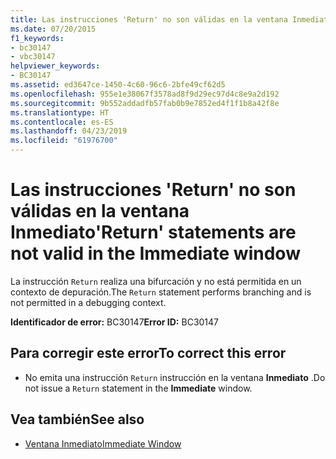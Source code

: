 ```yaml
---
title: Las instrucciones 'Return' no son válidas en la ventana Inmediato
ms.date: 07/20/2015
f1_keywords:
- bc30147
- vbc30147
helpviewer_keywords:
- BC30147
ms.assetid: ed3647ce-1450-4c60-96c6-2bfe49cf62d5
ms.openlocfilehash: 955e1e38067f3578ad8f9d29ec97d4c8e9a2d192
ms.sourcegitcommit: 9b552addadfb57fab0b9e7852ed4f1f1b8a42f8e
ms.translationtype: HT
ms.contentlocale: es-ES
ms.lasthandoff: 04/23/2019
ms.locfileid: "61976700"
---
```

# <a name="return-statements-are-not-valid-in-the-immediate-window"></a><span data-ttu-id="7455f-102">Las instrucciones 'Return' no son válidas en la ventana Inmediato</span><span class="sxs-lookup"><span data-stu-id="7455f-102">'Return' statements are not valid in the Immediate window</span></span>
<span data-ttu-id="7455f-103">La instrucción `Return` realiza una bifurcación y no está permitida en un contexto de depuración.</span><span class="sxs-lookup"><span data-stu-id="7455f-103">The `Return` statement performs branching and is not permitted in a debugging context.</span></span>  
  
 <span data-ttu-id="7455f-104">**Identificador de error:** BC30147</span><span class="sxs-lookup"><span data-stu-id="7455f-104">**Error ID:** BC30147</span></span>  
  
## <a name="to-correct-this-error"></a><span data-ttu-id="7455f-105">Para corregir este error</span><span class="sxs-lookup"><span data-stu-id="7455f-105">To correct this error</span></span>  
  
- <span data-ttu-id="7455f-106">No emita una instrucción `Return` instrucción en la ventana **Inmediato** .</span><span class="sxs-lookup"><span data-stu-id="7455f-106">Do not issue a `Return` statement in the **Immediate** window.</span></span>  
  
## <a name="see-also"></a><span data-ttu-id="7455f-107">Vea también</span><span class="sxs-lookup"><span data-stu-id="7455f-107">See also</span></span>

- [<span data-ttu-id="7455f-108">Ventana Inmediato</span><span class="sxs-lookup"><span data-stu-id="7455f-108">Immediate Window</span></span>](/visualstudio/ide/reference/immediate-window)
